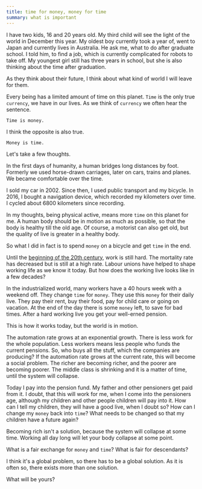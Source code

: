 ```yaml
---
title: time for money, money for time
summary: what is important
---
```


I have two kids, 16 and 20 years old.
My third child will see the light of the world in December this year.
My oldest boy currently took a year of, went to Japan and currently lives in Australia. 
He ask me, what to do after graduate school.
I told him, to find a job, which is currently complicated for robots to take off.
My youngest girl still has three years in school, but she is also thinking about the time after graduation.

As they think about their future, I think about what kind of world I will leave for them.

Every being has a limited amount of time on this planet.
`Time` is the only true `currency`, we have in our lives.
As we think of `currency` we often hear the sentence.

    Time is money.

I think the opposite is also true.

    Money is time.

Let's take a few thoughts.

<!--more-->

In the first days of humanity, a human bridges long distances by foot. 
Formerly we used horse-drawn carriages, later on cars, trains and planes. 
We became comfortable over the time.

I sold my car in 2002.
Since then, I used public transport and my bicycle.
In 2016, I bought a navigation device, which recorded my kilometers over time.
I cycled about 6800 kilometers since recording.

In my thoughts, being physical active, means more `time` on this planet for me.
A human body should be in motion as much as possible, so that the body is healthy till the old age.
Of course, a motorist can also get old, but the quality of live is greater in a healthy body.

So what I did in fact is to spend `money` on a bicycle and get `time` in the end.

Until the [beginning of the 20th century][industrialRevolution], work is still hard.
The mortality rate has decreased but is still at a high rate.
Labour unions have helped to shape working life as we know it today.
But how does the working live looks like in a few decades?

In the industrialized world, many workers have a 40 hours week with a weekend off.
They change `time` for `money`.
They use this `money` for their daily live. 
They pay their rent, buy their food, pay for child care or going on vacation.
At the end of the day there is some `money` left, to save for bad times.
After a hard working live you get your well-erned pension.

This is how it works today, but the world is in motion.

The automation rate grows at an exponential growth. 
There is less work for the whole population.
Less workers means less people who funds the current pensions.
So, who buys all the stuff, which the companies are producing?
If the automation rate grows at the current rate, this will become a social problem.
The richer are becoming richer, and the poorer are becoming poorer.
The middle class is shrinking and it is a matter of time, until the system will collapse.

Today I pay into the pension fund.
My father and other pensioners get paid from it.
I doubt, that this will work for me, when I come into the pensioners age, although my children and other people children will pay into it.
How can I tell my children, they will have a good live, when I doubt so?
How can I change my `money` back into `time`?
What needs to be changed so that my children have a future again?

Becoming rich isn't a solution, because the system will collapse at some time.
Working all day long will let your body collapse at some point.

What is a fair exchange for `money` and `time`?
What is fair for descendants?

I think it's a global problem, so there has to be a global solution.
As it is often so, there exists more than one solution.

What will be yours?

[industrialRevolution]: https://en.wikipedia.org/wiki/Life_in_Great_Britain_during_the_Industrial_Revolution
